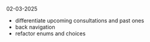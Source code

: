 02-03-2025
- differentiate upcoming consultations and past ones
- back navigation
- refactor enums and choices